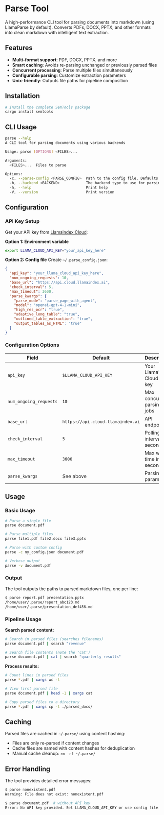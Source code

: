 # Parse Tool

A high-performance CLI tool for parsing documents into markdown (using LlamaParse by default). Converts PDFs, DOCX, PPTX, and other formats into clean markdown with intelligent text extraction.

## Features

- **Multi-format support**: PDF, DOCX, PPTX, and more
- **Smart caching**: Avoids re-parsing unchanged or previously parsed files
- **Concurrent processing**: Parse multiple files simultaneously  
- **Configurable parsing**: Customize extraction parameters
- **Unix-friendly**: Outputs file paths for pipeline composition

## Installation

```bash
# Install the complete SemTools package
cargo install semtools
```

## CLI Usage

```bash
parse --help
A CLI tool for parsing documents using various backends

Usage: parse [OPTIONS] <FILES>...

Arguments:
  <FILES>...  Files to parse

Options:
  -c, --parse-config <PARSE_CONFIG>  Path to the config file. Defaults to ~/.parse_config.json
  -b, --backend <BACKEND>            The backend type to use for parsing. Defaults to `llama-parse` [default: llama-parse]
  -h, --help                         Print help
  -V, --version                      Print version
```

## Configuration

### API Key Setup

Get your API key from [LlamaIndex Cloud](https://cloud.llamaindex.ai):

**Option 1: Environment variable**
```bash
export LLAMA_CLOUD_API_KEY="your_api_key_here"
```

**Option 2: Config file**
Create `~/.parse_config.json`:
```json
{
  "api_key": "your_llama_cloud_api_key_here",
  "num_ongoing_requests": 10,
  "base_url": "https://api.cloud.llamaindex.ai",
  "check_interval": 5,
  "max_timeout": 3600,
  "parse_kwargs": {
    "parse_mode": "parse_page_with_agent",
    "model": "openai-gpt-4-1-mini",
    "high_res_ocr": "true",
    "adaptive_long_table": "true",
    "outlined_table_extraction": "true",
    "output_tables_as_HTML": "true"
  }
}
```

### Configuration Options

| Field | Default | Description |
|-------|---------|-------------|
| `api_key` | `$LLAMA_CLOUD_API_KEY` | Your LlamaIndex Cloud API key |
| `num_ongoing_requests` | `10` | Max concurrent parsing jobs |
| `base_url` | `https://api.cloud.llamaindex.ai` | API endpoint |
| `check_interval` | `5` | Polling interval in seconds |
| `max_timeout` | `3600` | Max wait time in seconds |
| `parse_kwargs` | See above | Parsing parameters |

## Usage

### Basic Usage

```bash
# Parse a single file
parse document.pdf

# Parse multiple files
parse file1.pdf file2.docx file3.pptx

# Parse with custom config
parse -c my_config.json document.pdf

# Verbose output
parse -v document.pdf
```

### Output

The tool outputs the paths to parsed markdown files, one per line:

```bash
$ parse report.pdf presentation.pptx
/home/user/.parse/report_abc123.md
/home/user/.parse/presentation_def456.md
```

### Pipeline Usage

**Search parsed content:**
```bash
# Search in parsed files (searches filenames)
parse document.pdf | search "revenue"

# Search file contents (note the 'cat')
parse document.pdf | cat | search "quarterly results"
```

**Process results:**
```bash
# Count lines in parsed files
parse *.pdf | xargs wc -l

# View first parsed file
parse document.pdf | head -1 | xargs cat

# Copy parsed files to a directory
parse *.pdf | xargs cp -t ./parsed_docs/
```

## Caching

Parsed files are cached in `~/.parse/` using content hashing:

- Files are only re-parsed if content changes
- Cache files are named with content hashes for deduplication
- Manual cache cleanup: `rm -rf ~/.parse/`

## Error Handling

The tool provides detailed error messages:

```bash
$ parse nonexistent.pdf
Warning: File does not exist: nonexistent.pdf

$ parse document.pdf  # without API key
Error: No API key provided. Set LLAMA_CLOUD_API_KEY or use config file.
```

